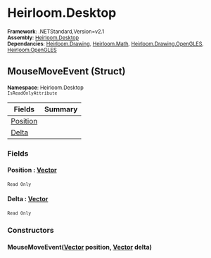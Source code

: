 # Heirloom.Desktop

<small>**Framework**: .NETStandard,Version=v2.1</small>  
<small>**Assembly**: [Heirloom.Desktop](../Heirloom.Desktop/Heirloom.Desktop.md)</small>  
<small>**Dependancies**: [Heirloom.Drawing](../Heirloom.Drawing/Heirloom.Drawing.md), [Heirloom.Math](../Heirloom.Math/Heirloom.Math.md), [Heirloom.Drawing.OpenGLES](../Heirloom.Drawing.OpenGLES/Heirloom.Drawing.OpenGLES.md), [Heirloom.OpenGLES](../Heirloom.OpenGLES/Heirloom.OpenGLES.md)</small>  

## MouseMoveEvent (Struct)
<small>**Namespace**: Heirloom.Desktop</small>  
<small>`IsReadOnlyAttribute`</small>

| Fields                   | Summary |
|--------------------------|---------|
| [Position](#POSF46C3C91) |         |
| [Delta](#DELEE5EC470)    |         |

### Fields

#### <a name="POSF46C3C91"></a>Position : [Vector](../Heirloom.Math/Heirloom.Math.Vector.md)
<small>`Read Only`</small>

#### <a name="DELEE5EC470"></a>Delta : [Vector](../Heirloom.Math/Heirloom.Math.Vector.md)
<small>`Read Only`</small>

### Constructors

#### MouseMoveEvent([Vector](../Heirloom.Math/Heirloom.Math.Vector.md) position, [Vector](../Heirloom.Math/Heirloom.Math.Vector.md) delta)

